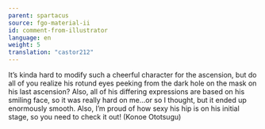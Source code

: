 ```yaml
---
parent: spartacus
source: fgo-material-ii
id: comment-from-illustrator
language: en
weight: 5
translation: "castor212"
---
```


It’s kinda hard to modify such a cheerful character for the ascension, but do all of you realize his rotund eyes peeking from the dark hole on the mask on his last ascension? Also, all of his differing expressions are based on his smiling face, so it was really hard on me…or so I thought, but it ended up enormously smooth. Also, I’m proud of how sexy his hip is on his initial stage, so you need to check it out! (Konoe Ototsugu)
